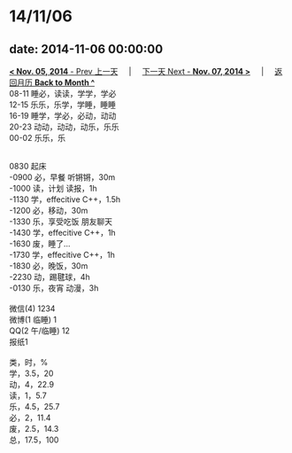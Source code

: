 # 14/11/06

date: 2014-11-06 00:00:00
---
[**< Nov. 05, 2014** - Prev 上一天](/lifelogs/2014/11/d05.html) &nbsp; &nbsp; | &nbsp; &nbsp; [下一天 Next - **Nov. 07, 2014 >**](/lifelogs/2014/11/d07.html) &nbsp; &nbsp; |  &nbsp; &nbsp; [返回月历 **Back to Month ^**](/lifelogs/2014/11/index.html)
<br/>08-11 睡必，读读，学学，学必<br/>12-15 乐乐，乐学，学睡，睡睡<br/>16-19 睡学，学必，必动，动动<br/>20-23 动动，动动，动乐，乐乐<br/>00-02 乐乐，乐<div><br/></div>0830 起床<br/>-0900 必，早餐 听锵锵，30m<br/>-1000 读，计划 读报，1h<br/>-1130 学，effecitive C++，1.5h<br/>-1200 必，移动，30m<br/>-1330 乐，享受吃饭 朋友聊天<br/>-1430 学，effecitive C++，1h<br/>-1630 废，睡了…<br/>-1730 学，effecitive C++，1h<br/>-1830 必，晚饭，30m<br/>-2230 动，踢毽球，4h<br/>-0130 乐，夜宵 动漫，3h<div><br/></div>微信(4) 1234<br/>微博(1 临睡) 1<br/>QQ(2 午/临睡) 12<br/>报纸1<div><br/></div>类，时，%<br/>学，3.5，20<br/>动，4，22.9</div><div>读，1，5.7<br/>乐，4.5，25.7<br/>必，2，11.4<br/>废，2.5，14.3<br/>总，17.5，100</div>
